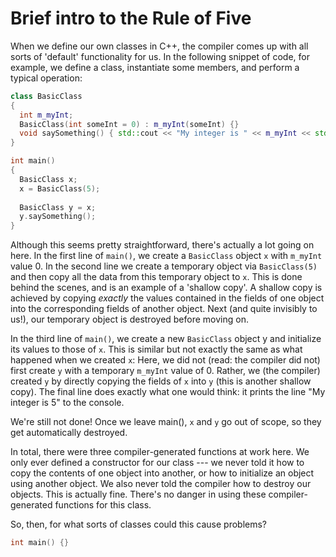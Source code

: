 # Brief intro to the Rule of Five

When we define our own classes in C++, the compiler comes up with all sorts of 'default' functionality for us.  In the following snippet of code, for example, we define a class, instantiate some members, and perform a typical operation:

```C++
class BasicClass
{
  int m_myInt;
  BasicClass(int someInt = 0) : m_myInt(someInt) {}
  void saySomething() { std::cout << "My integer is " << m_myInt << std::endl; }
}

int main() 
{
  BasicClass x;  
  x = BasicClass(5);
 
  BasicClass y = x;  
  y.saySomething();
}
```

Although this seems pretty straightforward, there's actually a lot going on here.  In the first line of ```main()```, we create a ```BasicClass``` object ```x``` with ```m_myInt``` value 0.  In the second line we create a temporary object via ```BasicClass(5)``` and then copy all the data from this temporary object to ```x```.  This is done behind the scenes, and is an example of a 'shallow copy'.  A shallow copy is achieved by copying *exactly* the values contained in the fields of one object into the corresponding fields of another object.  Next (and quite invisibly to us!), our temporary object is destroyed before moving on.  

In the third line of ```main()```, we create a new ```BasicClass``` object y and initialize its values to those of ```x```.  This is similar but not exactly the same as what happened when we created ```x```:  Here, we did not (read: the compiler did not) first create ```y``` with a temporary ```m_myInt``` value of 0.  Rather, we (the compiler) created ```y``` by directly copying the fields of ```x``` into ```y``` (this is another shallow copy).  The final line does exactly what one would think: it prints the line "My integer is 5" to the console.  

We're still not done!  Once we leave main(), ```x``` and ```y``` go out of scope, so they get automatically destroyed.  

In total, there were three compiler-generated functions at work here.  We only ever defined a constructor for our class --- we never told it how to copy the contents of one object into another, or how to initialize an object using another object.  We also never told the compiler how to destroy our objects.  This is actually fine.  There's no danger in using these compiler-generated functions for this class.


So, then, for what sorts of classes could this cause problems?






```C++
int main() {}
```








